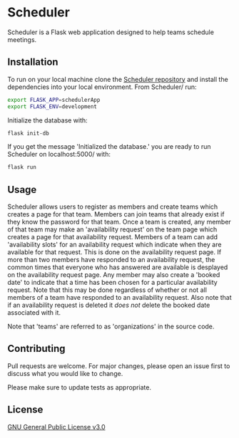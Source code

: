 # Scheduler

Scheduler is a Flask web application designed to help teams schedule meetings.

## Installation

To run on your local machine clone the [Scheduler repository](http://github.com/asammakat/Scheduler) and install the dependencies into your local environment. From Scheduler/ run:

```bash
export FLASK_APP=schedulerApp
export FLASK_ENV=development
```

Initialize the database with:

```bash
flask init-db
```

If you get the message 'Initialized the database.' you are ready to run Scheduler on localhost:5000/ with: 

```bash
flask run
```

## Usage

Scheduler allows users to register as members and create teams which creates a page for that team. Members can join teams that already exist if they know the password for that team. Once a team is created, any member of that team may make an 'availability request' on the team page which creates a page for that availability request. Members of a team can add 'availability slots' for an availability request which indicate when they are available for that request. This is done on the availability request page. If more than two members have responded to an availability request, the common times that everyone who has answered are available is desplayed on the availability request page. Any member may also create a 'booked date' to indicate that a time has been chosen for a particular availability request. Note that this may be done regardless of whether or not all members of a team have responded to an availability request. Also note that if an availability request is deleted it *does not* delete the booked date associated with it. 

Note that 'teams' are referred to as 'organizations' in the source code.

## Contributing
Pull requests are welcome. For major changes, please open an issue first to discuss what you would like to change.

Please make sure to update tests as appropriate.

## License
[GNU General Public License v3.0](https://choosealicense.com/licenses/gpl-3.0/)